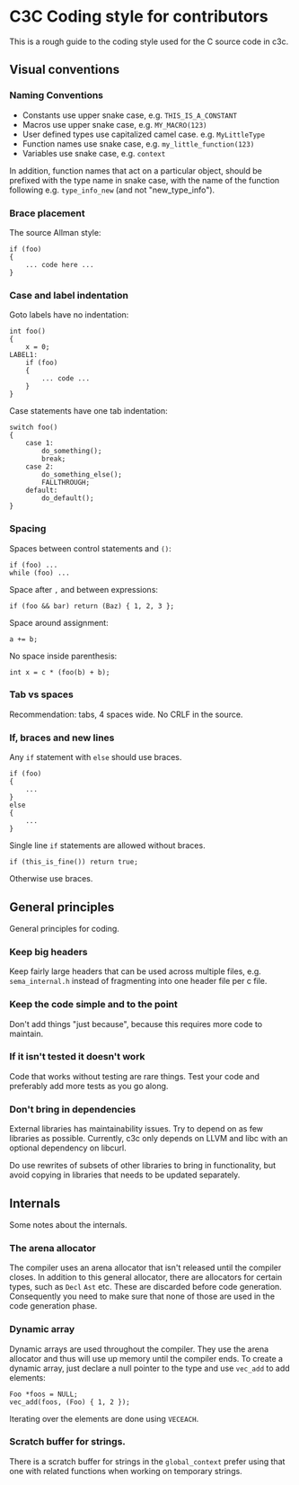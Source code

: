 # C3C Coding style for contributors

This is a rough guide to the coding style used for the C source code in c3c.

## Visual conventions

### Naming Conventions

- Constants use upper snake case, e.g. `THIS_IS_A_CONSTANT`
- Macros use upper snake case, e.g. `MY_MACRO(123)`
- User defined types use capitalized camel case. e.g. `MyLittleType`
- Function names use snake case, e.g. `my_little_function(123)`
- Variables use snake case, e.g. `context`  

In addition, function names that act on a particular object, should
be prefixed with the type name in snake case, with the name of
the function following e.g. `type_info_new` (and not "new_type_info").

### Brace placement

The source Allman style:

    if (foo) 
    {
        ... code here ...
    }

### Case and label indentation

Goto labels have no indentation:

    int foo()
    {
        x = 0;
    LABEL1:
        if (foo) 
        {
            ... code ...
        }
    }

Case statements have one tab indentation:

    switch foo()
    {
        case 1:
            do_something();
            break;
        case 2:
            do_something_else();
            FALLTHROUGH;
        default:
            do_default();
    }

### Spacing

Spaces between control statements and `()`:

    if (foo) ...
    while (foo) ...

Space after `,` and between expressions:

    if (foo && bar) return (Baz) { 1, 2, 3 };

Space around assignment:

    a += b;

No space inside parenthesis:

    int x = c * (foo(b) + b);

### Tab vs spaces

Recommendation: tabs, 4 spaces wide. No CRLF in the source.

### If, braces and new lines

Any `if` statement with `else` should use braces.

    if (foo)
    {
        ...
    }
    else
    {
        ...
    }

Single line `if` statements are allowed without braces.

    if (this_is_fine()) return true;

Otherwise use braces.

## General principles

General principles for coding.

### Keep big headers

Keep fairly large headers that can be used across multiple files, e.g. `sema_internal.h`
instead of fragmenting into one header file per c file.

### Keep the code simple and to the point

Don't add things "just because", because this requires more code to maintain.

### If it isn't tested it doesn't work

Code that works without testing are rare things. Test your code and preferably add
more tests as you go along.

### Don't bring in dependencies

External libraries has maintainability issues. Try to depend on as few libraries
as possible. Currently, c3c only depends on LLVM and libc with an optional 
dependency on libcurl.

Do use rewrites of subsets of other libraries to bring in functionality, but avoid
copying in libraries that needs to be updated separately.

## Internals

Some notes about the internals.

### The arena allocator

The compiler uses an arena allocator that isn't released until the compiler closes.
In addition to this general allocator, there are allocators for certain types,
such as `Decl` `Ast` etc. These are discarded before code generation. Consequently
you need to make sure that none of those are used in the code generation phase.

### Dynamic array

Dynamic arrays are used throughout the compiler. They use the arena allocator and
thus will use up memory until the compiler ends. To create a dynamic array, just
declare a null pointer to the type and use `vec_add` to add elements:

    Foo *foos = NULL;
    vec_add(foos, (Foo) { 1, 2 });

Iterating over the elements are done using `VECEACH`.

### Scratch buffer for strings.

There is a scratch buffer for strings in the `global_context` prefer using that
one with related functions when working on temporary strings.